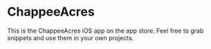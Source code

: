 # ChappeeAcres

This is the ChappeeAcres iOS app on the app store.  Feel free to grab snippets and use them in your own projects.
